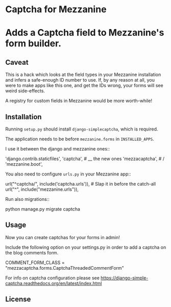 # Captcha for Mezzanine


Adds a Captcha field to Mezzanine's form builder.
=================


Caveat
------

This is a hack which looks at the field types in your Mezzanine installation and infers
a safe-enough ID number to use. If, by any reason at all, you were to make apps like
this one, and get the IDs wrong, your forms will see weird side-effects.

A registry for custom fields in Mezzanine would be more worth-while!

Installation
------------

Running ``setup.py`` should install ``django-simplecaptcha``, which is required.

The application needs to be before ``mezzanine.forms`` in ``INSTALLED_APPS``.

I use it between the django and mezzanine ones::

  'django.contrib.staticfiles',
  'captcha',      # \__ the new ones
  'mezzacaptcha', # /
  'mezzanine.boot',

You also need to configure ``urls.py`` in your Mezzanine app::

  url("^captcha/", include('captcha.urls')),  # Slap it in before the catch-all
  url("^", include("mezzanine.urls")),

Run also migrations::

  python manage.py migrate captcha


Usage
-----

Now you can create captchas for your forms in admin!

Include the following option on your settings.py in order to add a captcha
on the blog comments form. 

  COMMENT_FORM_CLASS = "mezzacaptcha.forms.CaptchaThreadedCommentForm"

For info on captcha configuration please see
https://django-simple-captcha.readthedocs.org/en/latest/index.html

License
-------



